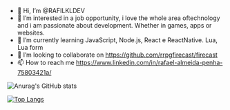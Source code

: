 - 👋 Hi, I’m @RAFILKLDEV
- 👀 I’m interested in a job opportunity, i love the whole area of ​​technology and i am passionate about development. Whether in games, apps or websites.
- 🌱 I’m currently learning JavaScript, Node.js, React e ReactNative. Lua, Lua form
- 💞️ I’m looking to collaborate on https://github.com/rrpgfirecast/firecast
- 📫 How to reach me https://www.linkedin.com/in/rafael-almeida-penha-75803421a/

<!---
RAFILKLDEV/RAFILKLDEV is a ✨ special ✨ repository because its `README.md` (this file) appears on your GitHub profile.
You can click the Preview link to take a look at your changes.
--->

![Anurag's GitHub stats](https://github-readme-stats.vercel.app/api?username=lilian-rangel&show_icons=true&theme=dracula)

[![Top Langs](https://github-readme-stats.vercel.app/api/top-langs/?username=lilian-rangel&layout=compact)](https://github.com/anuraghazra/github-readme-stats)

<!-- [![GitHub Streak](https://streak-stats.demolab.com/?user=lilian-rangel)](https://git.io/streak-stats) -->
